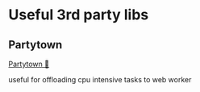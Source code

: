# Useful 3rd party libs

## Partytown

[Partytown 🎉](https://partytown.builder.io/)

useful for offloading cpu intensive tasks to web worker
